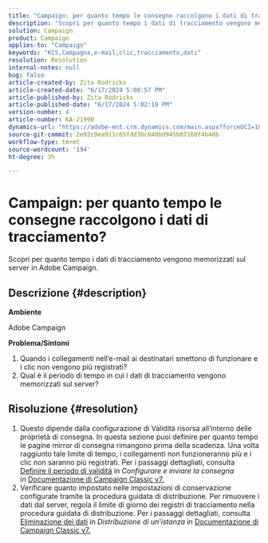 ```yaml
---
title: "Campaign: per quanto tempo le consegne raccolgono i dati di tracciamento?"
description: "Scopri per quanto tempo i dati di tracciamento vengono memorizzati sul server in Adobe Campaign."
solution: Campaign
product: Campaign
applies-to: "Campaign"
keywords: "KCS,Campagna,e-mail,clic,tracciamento,dati"
resolution: Resolution
internal-notes: null
bug: false
article-created-by: Zita Rodricks
article-created-date: "6/17/2024 5:00:57 PM"
article-published-by: Zita Rodricks
article-published-date: "6/17/2024 5:02:19 PM"
version-number: 4
article-number: KA-21990
dynamics-url: "https://adobe-ent.crm.dynamics.com/main.aspx?forceUCI=1&pagetype=entityrecord&etn=knowledgearticle&id=50a4df23-cb2c-ef11-840a-002248084fbb"
source-git-commit: 2e92c9ea911c65fdd3bc840bd945b07160f4b4db
workflow-type: tm+mt
source-wordcount: '194'
ht-degree: 3%

---
```


# Campaign: per quanto tempo le consegne raccolgono i dati di tracciamento?


Scopri per quanto tempo i dati di tracciamento vengono memorizzati sul server in Adobe Campaign.

## Descrizione {#description}


<b>Ambiente</b>

Adobe Campaign

<b>Problema/Sintomi</b>

1. Quando i collegamenti nell’e-mail ai destinatari smettono di funzionare e i clic non vengono più registrati?
2. Qual è il periodo di tempo in cui i dati di tracciamento vengono memorizzati sul server?



## Risoluzione {#resolution}


1. Questo dipende dalla configurazione di Validità risorsa all’interno delle proprietà di consegna. In questa sezione puoi definire per quanto tempo le pagine mirror di consegna rimangono prima della scadenza. Una volta raggiunto tale limite di tempo, i collegamenti non funzioneranno più e i clic non saranno più registrati. Per i passaggi dettagliati, consulta [Definire il periodo di validità](https://experienceleague.adobe.com/docs/campaign-classic/using/sending-messages/key-steps-when-creating-a-delivery/steps-sending-the-delivery.html?lang=en#defining-validity-period) in *Configurare e inviare la consegna* in [Documentazione di Campaign Classic v7.](https://experienceleague.adobe.com/en/docs/campaign-classic)
2. Verificare quanto impostato nelle impostazioni di conservazione configurate tramite la procedura guidata di distribuzione. Per rimuovere i dati dal server, regola il limite di giorno dei registri di tracciamento nella procedura guidata di distribuzione. Per i passaggi dettagliati, consulta [Eliminazione dei dati](https://experienceleague.adobe.com/docs/campaign-classic/using/installing-campaign-classic/initial-configuration/deploying-an-instance.html?lang=en#purging-data) in *Distribuzione di un’istanza* in [Documentazione di Campaign Classic v7.](https://experienceleague.adobe.com/en/docs/campaign-classic)

